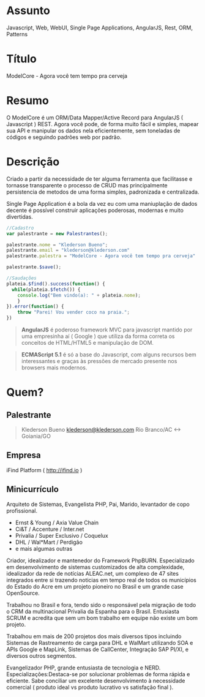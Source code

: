 # Assunto
Javascript, Web, WebUI, Single Page Applications, AngularJS, Rest, ORM, Patterns

# Título
ModelCore - Agora você tem tempo pra cerveja

# Resumo
O ModelCore é um ORM/Data Mapper/Active Record para AngularJS ( Javascript ) REST.
Agora você pode, de forma muito fácil e simples, mapear sua API e manipular os dados nela eficientemente, sem toneladas de códigos e seguindo padrões web por padrão.

# Descrição
Criado a partir da necessidade de ter alguma ferramenta que facilitasse e tornasse transparente o processo de CRUD mas principalmente persistencia de metodos de uma forma simples, padronizada e centralizada.

Single Page Application é a bola da vez eu com uma maniuplação de dados decente é possível construir aplicações poderosas, modernas e muito divertidas.

```javascript
//Cadastro
var palestrante = new Palestrantes();

palestrante.nome = "Klederson Bueno";
palestrante.email = "klederson@klederson.com"
palestrante.palestra = "ModelCore - Agora você tem tempo pra cerveja"

palestrante.$save();

//Saudações
plateia.$find().success(function() {
  while(plateia.$fetch()) {
    console.log("Bem vindo(a): " + plateia.nome);
	}
}).error(function() {
	throw "Parei! Vou vender coco na praia.";
})
```

> **AngularJS** é poderoso framework MVC para javascript mantido por uma empresinha aí ( Google ) que utiliza da forma correta os conceitos de HTML/HTML5 e manipulação de DOM.

> **ECMAScript 5.1** é só a base do Javascript, com alguns recursos bem interessantes e graças às pressões de mercado presente nos browsers mais modernos.

# Quem?

## Palestrante

> Klederson Bueno
> klederson@klederson.com
> Rio Branco/AC <-> Goiania/GO

## Empresa

iFind Platform ( http://ifind.io )

## Minicurrículo
Arquiteto de Sistemas, Evangelista PHP, Pai, Marido, levantador de copo profissional.

* Ernst & Young / Axia Value Chain
* Ci&T / Accenture / Inter.net
* Privalia / Super Exclusivo / Coquelux
* DHL / Wal*Mart / Perdigão
* e mais algumas outras

Criador, idealizador e mantenedor do Framework PhpBURN. Especializado em desenvolvimento de sistemas customizados de alta complexidade, idealizador da rede de notícias ALEAC.net, um complexo de 47 sites integrados entre si trazendo noticias em tempo real de todos os municípios do Estado do Acre em um projeto pioneiro no Brasil e um grande case OpenSource.

Trabalhou no Brasil e fora, tendo sido o responsável pela migração de todo o CRM da multinacional Privalia da Espanha para o Brasil. Entusiasta SCRUM e acredita que sem um bom trabalho em equipe não existe um bom projeto.

Trabalhou em mais de 200 projetos dos mais diversos tipos incluindo Sistemas de Rastreamento de carga para DHL e WalMart utilizando SOA e APIs Google e MapLink, Sistemas de CallCenter, Integração SAP PI/XI, e diversos outros segmentos.

Evangelizador PHP, grande entusiasta de tecnologia e NERD.
Especializações:Destaca-se por solucionar problemas de forma rápida e eficiente. Sabe conciliar um excelente desenvolvimento à necessidade comercial ( produto ideal vs produto lucrativo vs satisfação final ).
